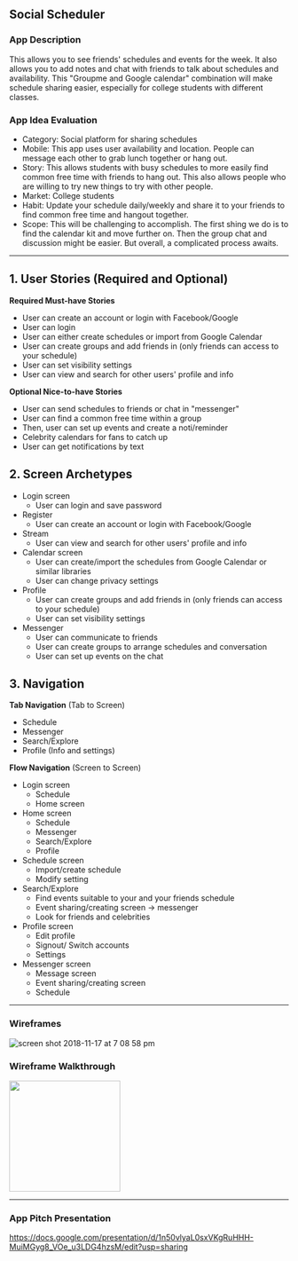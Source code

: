 ## Social Scheduler

### App Description
This allows you to see friends' schedules and events for the week. It also allows you to add notes and chat with friends to talk about schedules and availability. This "Groupme and Google calendar" combination will make schedule sharing easier, especially for college students with different classes.

### App Idea Evaluation

- Category: Social platform for sharing schedules
- Mobile: This app uses user availability and location. People can message each other to grab lunch together or hang out. 
- Story: This allows students with busy schedules to more easily find common free time with friends to hang out. This also allows people who are willing to try new things to try with other people.
- Market: College students
- Habit: Update your schedule daily/weekly and share it to your friends to find common free time and hangout together.
- Scope: This will be challenging to accomplish. The first shing we do is to find the calendar kit and move further on. Then the group chat and discussion might be easier. But overall, a complicated process awaits.

---

## 1. User Stories (Required and Optional)

**Required Must-have Stories**

 * User can create an account or login with Facebook/Google
 * User can login
 * User can either create schedules or import from Google Calendar
 * User can create groups and add friends in (only friends can access to your schedule)
 * User can set visibility settings
 * User can view and search for other users' profile and info

**Optional Nice-to-have Stories**

 * User can send schedules to friends or chat in "messenger"
 * User can find a common free time within a group
 * Then, user can set up events and create a noti/reminder
 * Celebrity calendars for fans to catch up
 * User can get notifications by text

## 2. Screen Archetypes

 * Login screen
   * User can login and save password
 * Register
   * User can create an account or login with Facebook/Google
 * Stream
   * User can view and search for other users' profile and info
 * Calendar screen
   * User can create/import the schedules from Google Calendar or similar libraries
   * User can change privacy settings
 * Profile
   * User can create groups and add friends in (only friends can access to your schedule)
   * User can set visibility settings
 * Messenger
   * User can communicate to friends
   * User can create groups to arrange schedules and conversation
   * User can set up events on the chat

## 3. Navigation

**Tab Navigation** (Tab to Screen)

 * Schedule
 * Messenger
 * Search/Explore
 * Profile (Info and settings)

**Flow Navigation** (Screen to Screen)

 * Login screen
   * Schedule
   * Home screen
 * Home screen
   * Schedule
   * Messenger
   * Search/Explore
   * Profile
 * Schedule screen
   * Import/create schedule
   * Modify setting
 * Search/Explore
   * Find events suitable to your and your friends schedule
   * Event sharing/creating screen -> messenger
   * Look for friends and celebrities
 * Profile screen
   * Edit profile
   * Signout/ Switch accounts
   * Settings
 * Messenger screen
   * Message screen
   * Event sharing/creating screen
   * Schedule
---

### Wireframes
![screen shot 2018-11-17 at 7 08 58 pm](https://user-images.githubusercontent.com/35607661/48667342-8235d380-eaa1-11e8-97d2-ba9ba2aec73c.jpg)


### Wireframe Walkthrough
<img src="http://g.recordit.co/6AxLYAvJQz.gif" width=200><br>

---

### App Pitch Presentation
https://docs.google.com/presentation/d/1n50vlyaL0sxVKgRuHHH-MuiMGyg8_VOe_u3LDG4hzsM/edit?usp=sharing
